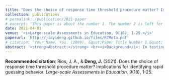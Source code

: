 ```yaml
---
title: "Does the choice of response time threshold procedure matter? Implications for identifying rapid guessing behavior"
collection: publications
# permalink: /publication/2021-paper
# excerpt: 'This paper is about the number 1. The number 2 is left for future work.'
date: 2021-04-01
venue: '<i>Large-scale Assessments in Education, 9(18), 1-25.</i>'
paperurl: 'http://jiayideng.github.io/files/RTMeta.pdf'
# citation: 'Your Name, You. (2009). &quot;Paper Title Number 1.&quot; <i>Applied Psychological Measurement.</i>.'
abstract: '<strong>Abstract:</strong> <br><i>Background</i>: In testing contexts that are predominately concerned with power, rapid guessing (RG) has the potential to undermine the validity of inferences made from educational assessments, as such responses are unreflective of the knowledge, skills, and abilities assessed. Given this concern, practitioners/researchers have utilized a multitude of response time threshold procedures that classify RG responses in these contexts based on either the use of no empirical data (e.g., an arbitrary time limit), response time distributions, and the combination of response time and accuracy information. As there is little understanding of how these procedures compare to each other, this meta-analysis sought to investigate whether threshold typology is related to differences in descriptive, measurement property, and performance outcomes in these contexts. <br><br><i>Methods</i>: Studies were sampled that: (a) employed two or more response time (RT) threshold procedures to identify and exclude RG responses on the same computeradministered low-stakes power test; and (b) evaluated differences between procedures on the proportion of RG responses and responders, measurement properties, and test performance. <br><br><i>Results</i>: Based on as many as 86 effect sizes, our findings indicated non-negligible differences between RT threshold procedures in the proportion of RG responses and responders. The largest differences for these outcomes were observed between procedures using no empirical data and those relying on response time and accuracy information. However, these differences were not related to variability in aggregatelevel measurement properties and test performance. <br><br><i>Conclusions</i>: When filtering RG responses to improve inferences concerning item properties and group score outcomes, the actual threshold procedure chosen may be of less importance than the act of identifying such deleterious responses. However, given the conservative nature of RT thresholds that use no empirical data, practitioners may look to avoid the use of these procedures when making inferences at the individual- level, given their potential for underclassifying RG.'
---
```


**Recommended citation**: Rios, J. A., & **Deng, J.** (2021). Does the choice of response time threshold procedure matter? Implications for identifying rapid guessing behavior. <i>Large-scale Assessments in Education, 9</i>(18), 1-25.  